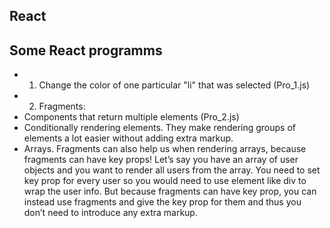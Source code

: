 ## React
## Some React programms
- 1) Change the color of one particular "li" that was selected (Pro_1.js)
- 2) Fragments:
 - Components that return multiple elements (Pro_2.js)
 - Conditionally rendering elements. They make rendering groups of elements a lot easier without adding extra markup.
 - Arrays. Fragments can also help us when rendering arrays, because fragments can have key props! Let’s say you have an array of user objects and you want to render all users from the array. You need to set key prop for every user so you would need to use element like div to wrap the user info. But because fragments can have key prop, you can instead use fragments and give the key prop for them and thus you don’t need to introduce any extra markup.
